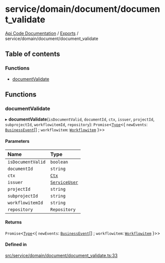 # service/domain/document/document\_validate
 
[Api Code Documentation](../README.md) / [Exports](../modules.md) / service/domain/document/document\_validate

## Table of contents

### Functions

- [documentValidate](service_domain_document_document_validate.md#documentvalidate)

## Functions

### documentValidate

▸ **documentValidate**(`isDocumentValid`, `documentId`, `ctx`, `issuer`, `projectId`, `subprojectId`, `workflowitemId`, `repository`): `Promise`\<[`Type`](result.md#type)\<\{ `newEvents`: [`BusinessEvent`](service_domain_business_event.md#businessevent)[] ; `workflowitem`: [`Workflowitem`](../interfaces/service_domain_workflow_workflowitem.Workflowitem.md)  }\>\>

#### Parameters

| Name | Type |
| :------ | :------ |
| `isDocumentValid` | `boolean` |
| `documentId` | `string` |
| `ctx` | [`Ctx`](../interfaces/lib_ctx.Ctx.md) |
| `issuer` | [`ServiceUser`](../interfaces/service_domain_organization_service_user.ServiceUser.md) |
| `projectId` | `string` |
| `subprojectId` | `string` |
| `workflowitemId` | `string` |
| `repository` | `Repository` |

#### Returns

`Promise`\<[`Type`](result.md#type)\<\{ `newEvents`: [`BusinessEvent`](service_domain_business_event.md#businessevent)[] ; `workflowitem`: [`Workflowitem`](../interfaces/service_domain_workflow_workflowitem.Workflowitem.md)  }\>\>

#### Defined in

[src/service/domain/document/document_validate.ts:33](https://github.com/openkfw/TruBudget/blob/3cf6626/api/src/service/domain/document/document_validate.ts#L33)

